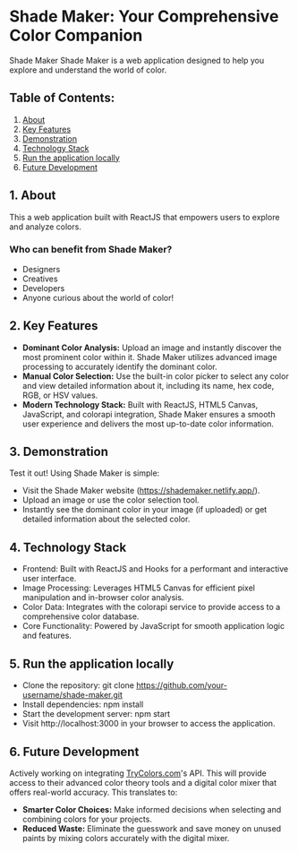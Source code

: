 # **Shade Maker**: Your Comprehensive Color Companion

Shade Maker Shade Maker is a web application designed to help you explore and understand the world of color.

## **Table of Contents:**
1.   <a href='#about'>About</a>
2.   <a href='#kf'>Key Features</a>
3.   <a href='#demo'>Demonstration</a>
4.   <a href='#ts'>Technology Stack</a>
5.   <a href='#rta'>Run the application locally</a>
6.   <a href='#fd'>Future Development</a>

## **<span id='about'>1. About</span>**
This a web application built with ReactJS that empowers users to explore and analyze colors.
### Who can benefit from Shade Maker?
- Designers
- Creatives
- Developers
- Anyone curious about the world of color!

## **<span id='kf'>2. Key Features</span>**
- **Dominant Color Analysis:** Upload an image and instantly discover the most prominent color within it. Shade Maker utilizes advanced image processing to accurately identify the dominant color.
- **Manual Color Selection:** Use the built-in color picker to select any color and view detailed information about it, including its name, hex code, RGB, or HSV values.
- **Modern Technology Stack:** Built with ReactJS, HTML5 Canvas, JavaScript, and colorapi integration, Shade Maker ensures a smooth user experience and delivers the most up-to-date color information.

## **<span id='demo'>3. Demonstration</span>**
Test it out! Using Shade Maker is simple:
- Visit the Shade Maker website (https://shademaker.netlify.app/).
- Upload an image or use the color selection tool.
- Instantly see the dominant color in your image (if uploaded) or get detailed information about the selected color.

## **<span id='ts'>4. Technology Stack</span>**
- Frontend: Built with ReactJS and Hooks for a performant and interactive user interface.
- Image Processing: Leverages HTML5 Canvas for efficient pixel manipulation and in-browser color analysis.
- Color Data: Integrates with the colorapi service to provide access to a comprehensive color database.
- Core Functionality: Powered by JavaScript for smooth application logic and features.

## **<span id='rta'>5. Run the application locally</span>**
- Clone the repository: git clone https://github.com/your-username/shade-maker.git
- Install dependencies: npm install
- Start the development server: npm start
- Visit http://localhost:3000 in your browser to access the application.

## **<span id='fd'>6. Future Development</span>**
Actively working on integrating [TryColors.com](https://trycolors.com/)'s API. This will provide access to their advanced color theory tools and a digital color mixer that offers real-world accuracy. This translates to:
- **Smarter Color Choices:** Make informed decisions when selecting and combining colors for your projects.
- **Reduced Waste:** Eliminate the guesswork and save money on unused paints by mixing colors accurately with the digital mixer.